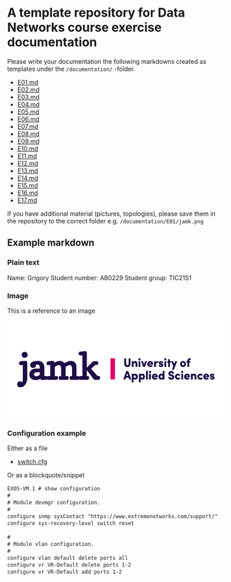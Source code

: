 # A template repository for Data Networks course exercise documentation

Please write your documentation the following markdowns created as templates under the `/documentation/` -folder.

- [E01.md](/documentation/E01.md)
- [E02.md](/documentation/E02.md)
- [E03.md](/documentation/E03.md)
- [E04.md](/documentation/E04.md)
- [E05.md](/documentation/E05.md)
- [E06.md](/documentation/E06.md)
- [E07.md](/documentation/E07.md)
- [E08.md](/documentation/E08.md)
- [E09.md](/documentation/E09.md)
- [E10.md](/documentation/E10.md)
- [E11.md](/documentation/E11.md)
- [E12.md](/documentation/E12.md)
- [E13.md](/documentation/E13.md)
- [E14.md](/documentation/E14.md)
- [E15.md](/documentation/E15.md)
- [E16.md](/documentation/E16.md)
- [E17.md](/documentation/E17.md)

If you have additional material (pictures, topologies), please save them in the repository to the correct folder e.g. `/documentation/E01/jamk.png`

## Example markdown

### Plain text

Name: Grigory
Student number: AB0229
Student group: TIC21S1

### Image

This is a reference to an image

![](/documentation/E01/jamk.png)

### Configuration example

Either as a file

- [switch.cfg](/documentation/switch.cfg)

Or as a blockquote/snippet

```
EXOS-VM.1 # show configuration
#
# Module devmgr configuration.
#
configure snmp sysContact "https://www.extremenetworks.com/support/"
configure sys-recovery-level switch reset

#
# Module vlan configuration.
#
configure vlan default delete ports all
configure vr VR-Default delete ports 1-2
configure vr VR-Default add ports 1-2
```